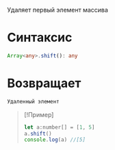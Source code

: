 Удаляет первый элемент массива
# Синтаксис
```ts
Array<any>.shift(): any
```
# Возвращает
```ts
Удаленный элемент
```

> [!Пример]
> ```js
> let a:number[] = [1, 5]
> a.shift()
> console.log(a) //[5]
> ```